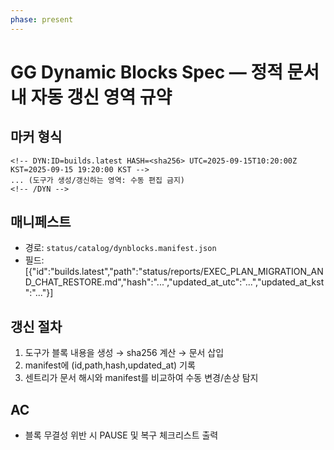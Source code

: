 ```yaml
---
phase: present
---
```


# GG Dynamic Blocks Spec — 정적 문서 내 자동 갱신 영역 규약

## 마커 형식
```
<!-- DYN:ID=builds.latest HASH=<sha256> UTC=2025-09-15T10:20:00Z KST=2025-09-15 19:20:00 KST -->
... (도구가 생성/갱신하는 영역: 수동 편집 금지)
<!-- /DYN -->
```

## 매니페스트
- 경로: `status/catalog/dynblocks.manifest.json`
- 필드: [{"id":"builds.latest","path":"status/reports/EXEC_PLAN_MIGRATION_AND_CHAT_RESTORE.md","hash":"...","updated_at_utc":"...","updated_at_kst":"..."}]

## 갱신 절차
1) 도구가 블록 내용을 생성 → sha256 계산 → 문서 삽입
2) manifest에 (id,path,hash,updated_at) 기록
3) 센트리가 문서 해시와 manifest를 비교하여 수동 변경/손상 탐지

## AC
- 블록 무결성 위반 시 PAUSE 및 복구 체크리스트 출력

